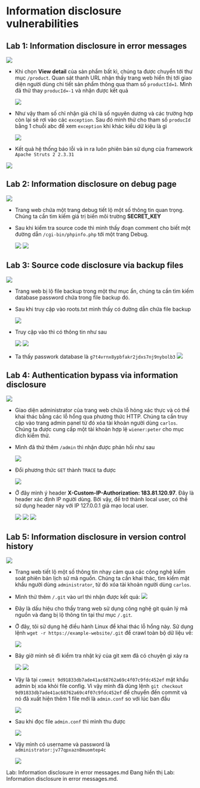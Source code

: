 
# Information disclosure vulnerabilities
## Lab 1: Information disclosure in error messages

![](https://hackmd.io/_uploads/B1PNFnifa.png)

- Khi chọn **View detail** của sản phẩm bất kì, chúng ta được chuyển tới thư mục `/product`. Quan sát thanh URL nhận thấy trang web hiển thị tới giao diện người dùng chi tiết sản phẩm thông qua tham số `productId=1`. Mình đã thử thay `producId=-1` và nhận được kết quả

    ![](https://hackmd.io/_uploads/rk1Jg6oza.png)

- Như vậy tham số chỉ nhận giá chỉ là số nguyên dương và các trường hợp còn lại sẽ rơi vào các `exception`. Sau đó mình thử cho tham số `producId` bằng 1 chuỗi abc để xem `exception` khi khác kiểu dữ kiệu là gì

    ![](https://hackmd.io/_uploads/ByyxWaiGp.png)

- Kết quả hệ thống báo lỗi và in ra luôn phiên bản sử dụng của framework `Apache Struts 2 2.3.31`

![](https://hackmd.io/_uploads/BytLbpsGa.png)
## Lab 2: Information disclosure on debug page

![](https://hackmd.io/_uploads/B1ou8khGT.png)

- Trang web chứa một trang debug tiết lộ một số thông tin quan trọng. Chúng ta cần tìm kiếm giá trị biến môi trường **SECRET_KEY**

- Sau khi kiểm tra source code thì mình thấy đoạn comment cho biết một đường dẫn `/cgi-bin/phpinfo.php` tới một trang Debug.
    
    ![](https://hackmd.io/_uploads/rJesukhz6.png)
    ![](https://hackmd.io/_uploads/BJ_nd12MT.png)

## Lab 3: Source code disclosure via backup files

![](https://hackmd.io/_uploads/rklleghGp.png)

- Trang web bị lộ file backup trong một thư mục ẩn, chúng ta cần tìm kiếm database password chứa trong file backup đó.
- Sau khi truy cập vào roots.txt mình thấy có đường dẫn chứa file backup

    ![](https://hackmd.io/_uploads/BkfqXxnG6.png)
- Truy cập vào thì có thông tin như sau

    ![](https://hackmd.io/_uploads/BJonml2MT.png)
    ![](https://hackmd.io/_uploads/Hyu-Venfa.png)

- Ta thấy passwork database là `g7t4vrnx8ypbfakr2jdxs7nj9nybolb3`
    ![](https://hackmd.io/_uploads/HyLSVl2Mp.png)

## Lab 4: Authentication bypass via information disclosure

![](https://hackmd.io/_uploads/S1yHSghG6.png)

- Giao diện administrator của trang web chứa lỗ hỏng xác thực và có thể khai thác bằng các lỗ hổng qua phương thức HTTP. Chúng ta cần truy cập vào trang admin panel từ đó xóa tài khoản người dùng `carlos`. Chúng ta được cung cấp một tài khoản hợp lệ `wiener:peter` cho mục đích kiểm thử.
- Mình đã thử thêm `/admin` thì nhận được phản hồi như sau

    ![](https://hackmd.io/_uploads/H13TW-2fp.png)
- Đổi phương thức `GET` thành `TRACE` ta được

    ![](https://hackmd.io/_uploads/ByqhGbnza.png)
- Ở đây mình ý header **X-Custom-IP-Authorization: 183.81.120.97**. Đây là header xác định IP người dùng. Bởi vậy, để trở thành local user, có thể sử dụng header này với IP 127.0.0.1 giả mạo local user.

    ![](https://hackmd.io/_uploads/ryJ8UWhz6.png)
    ![](https://hackmd.io/_uploads/BJHc8ZnMa.png)
    ![](https://hackmd.io/_uploads/r1LaIZnfp.png)
## Lab 5: Information disclosure in version control history

![](https://hackmd.io/_uploads/HkgkIM3zT.png)

- Trang web tiết lộ một số thông tin nhạy cảm qua các công nghệ kiểm soát phiên bản lịch sử mã nguồn. Chúng ta cần khai thác, tìm kiếm mật khẩu người dùng `administrator`, từ đó xóa tài khoản người dùng `carlos`.
- Mình thử thêm `/.git` vào url thì nhận được kết quả:
    ![](https://hackmd.io/_uploads/H1-j3f2za.png)
- Đây là dấu hiệu cho thấy trang web sử dụng công nghệ git quản lý mã nguồn và đang bị lộ thông tin tại thư mục `/.git`.
- Ở đây, tôi sử dụng hệ điều hành Linux để khai thác lỗ hổng này. Sử dụng lệnh `wget -r https://example-website/.git` để crawl toàn bộ dữ liệu về:

    ![](https://hackmd.io/_uploads/SJjY_73M6.png)

- Bây giờ mình sẽ đi kiểm tra nhật ký của git xem đã có chuyện gì xảy ra

    ![](https://hackmd.io/_uploads/SJ3Ium2zT.png)
    ![](https://hackmd.io/_uploads/rkHhO73fa.png)


- Vậy là tại `commit 9d91833db7ade41ac68762a69c4f07c9fdc452ef` mật khẩu admin bị xóa khỏi file config. Vì vậy mình đã dùng lệnh `git checkout 9d91833db7ade41ac68762a69c4f07c9fdc452ef` để chuyển đến commit và nó đã xuất hiện thêm 1 file mới là `admin.conf` so với lúc ban đầu

    ![](https://hackmd.io/_uploads/B1tAOm3Mp.png)

- Sau khi đọc file `admin.conf` thì mình thu được

    ![](https://hackmd.io/_uploads/rJGltmhfa.png)

- Vậy mình có username và password là `administrator:jv77qpxazn8muomtep4c` 

    ![](https://hackmd.io/_uploads/BJ8EFXnfT.png)


Lab: Information disclosure in error messages.md
Đang hiển thị Lab: Information disclosure in error messages.md.